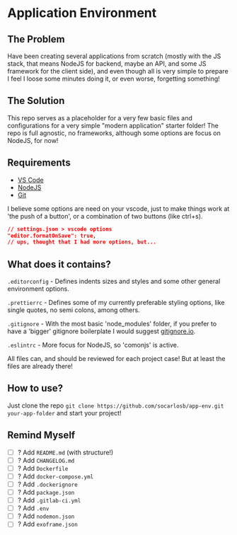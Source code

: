 # Application Environment

## The Problem

Have been creating several applications from scratch (mostly with the JS stack, that means NodeJS for backend, maybe an API, and some JS framework for the client side), and even though all is very simple to prepare I feel I loose some minutes doing it, or even worse, forgetting something!

## The Solution

This repo serves as a placeholder for a very few basic files and configurations for a very simple "modern application" starter folder!
The repo is full agnostic, no frameworks, although some options are focus on NodeJS, for now!

## Requirements

- [VS Code](https://code.visualstudio.com/)
- [NodeJS](https://nodejs.org/)
- [Git](https://git-scm.com/)

I believe some options are need on your vscode, just to make things work at 'the push of a button', or a combination of two buttons (like ctrl+s).

```json
// settings.json > vscode options
"editor.formatOnSave": true,
// ups, thought that I had more options, but...
```

## What does it contains?

`.editorconfig` - Defines indents sizes and styles and some other general environment options.

`.prettierrc` - Defines some of my currently preferable styling options, like single quotes, no semi colons, among others.

`.gitignore` - With the most basic 'node_modules' folder, if you prefer to have a 'bigger' gitignore boilerplate I would suggest [gitignore.io](https://www.gitignore.io/).

`.eslintrc` - More focus for NodeJS, so 'comonjs' is active.

All files can, and should be reviewed for each project case! But at least the files are already there!

## How to use?

Just clone the repo `git clone https://github.com/socarlosb/app-env.git your-app-folder` and start your project!

## Remind Myself

- [ ] ? Add `README.md` (with structure!)
- [ ] ? Add `CHANGELOG.md`
- [ ] ? Add `Dockerfile`
- [ ] ? Add `docker-compose.yml`
- [ ] ? Add `.dockerignore`
- [ ] ? Add `package.json`
- [ ] ? Add `.gitlab-ci.yml`
- [ ] ? Add `.env`
- [ ] ? Add `nodemon.json`
- [ ] ? Add `exoframe.json`
